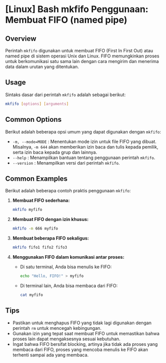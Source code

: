 # [Linux] Bash mkfifo Penggunaan: Membuat FIFO (named pipe)

## Overview
Perintah `mkfifo` digunakan untuk membuat FIFO (First In First Out) atau named pipe di sistem operasi Unix dan Linux. FIFO memungkinkan proses untuk berkomunikasi satu sama lain dengan cara mengirim dan menerima data dalam urutan yang ditentukan.

## Usage
Sintaks dasar dari perintah `mkfifo` adalah sebagai berikut:

```bash
mkfifo [options] [arguments]
```

## Common Options
Berikut adalah beberapa opsi umum yang dapat digunakan dengan `mkfifo`:

- `-m, --mode=MODE` : Menentukan mode izin untuk file FIFO yang dibuat. Misalnya, `-m 644` akan memberikan izin baca dan tulis kepada pemilik, serta izin baca kepada grup dan lainnya.
- `--help` : Menampilkan bantuan tentang penggunaan perintah `mkfifo`.
- `--version` : Menampilkan versi dari perintah `mkfifo`.

## Common Examples
Berikut adalah beberapa contoh praktis penggunaan `mkfifo`:

1. **Membuat FIFO sederhana:**
   ```bash
   mkfifo myfifo
   ```

2. **Membuat FIFO dengan izin khusus:**
   ```bash
   mkfifo -m 666 myfifo
   ```

3. **Membuat beberapa FIFO sekaligus:**
   ```bash
   mkfifo fifo1 fifo2 fifo3
   ```

4. **Menggunakan FIFO dalam komunikasi antar proses:**
   - Di satu terminal, Anda bisa menulis ke FIFO:
     ```bash
     echo "Hello, FIFO!" > myfifo
     ```
   - Di terminal lain, Anda bisa membaca dari FIFO:
     ```bash
     cat myfifo
     ```

## Tips
- Pastikan untuk menghapus FIFO yang tidak lagi digunakan dengan perintah `rm` untuk mencegah kebingungan.
- Gunakan izin yang tepat saat membuat FIFO untuk memastikan bahwa proses lain dapat mengaksesnya sesuai kebutuhan.
- Ingat bahwa FIFO bersifat blocking, artinya jika tidak ada proses yang membaca dari FIFO, proses yang mencoba menulis ke FIFO akan terhenti sampai ada yang membaca.